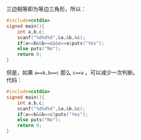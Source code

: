 三边相等即为等边三角形，所以：
```cpp
#include<cstdio>
signed main(){
	int a,b,c;
	scanf("%d%d%d",&a,&b,&c);
	if(a==b&&b==c&&c==a)puts("Yes");
	else puts("No");
	return 0;
}
```
但是，如果 `a==b,b==c` 那么 `c==a` ，可以减少一次判断。  
代码：
```cpp
#include<cstdio>
signed main(){
	int a,b,c;
	scanf("%d%d%d",&a,&b,&c);
	if(a==b&&b==c)puts("Yes");
	else puts("No");
	return 0;
}
```